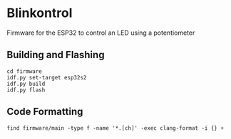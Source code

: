 # Blinkontrol
Firmware for the ESP32 to control an LED using a potentiometer

## Building and Flashing
```shell
cd firmware
idf.py set-target esp32s2
idf.py build
idf.py flash
```

## Code Formatting
```shell
find firmware/main -type f -name '*.[ch]' -exec clang-format -i {} +
```

